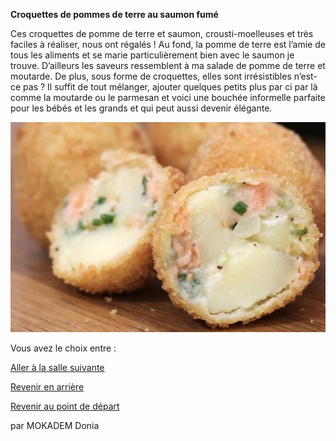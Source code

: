 
**Croquettes de pommes de terre au saumon fumé**

Ces croquettes de pomme de terre et saumon, crousti-moelleuses et très faciles à réaliser, nous ont régalés  !
Au fond, la pomme de terre est l’amie de tous les aliments et se marie particulièrement bien avec le saumon je trouve.  D’ailleurs les saveurs ressemblent à ma salade de pomme de terre et moutarde.
De plus, sous forme de croquettes, elles sont irrésistibles n’est-ce pas ? Il suffit de tout mélanger, ajouter quelques petits plus par ci par là comme la moutarde ou le parmesan et voici une bouchée informelle parfaite pour les bébés et les grands et qui peut aussi devenir élégante.


![alt text](/images/Plat5.JPG)



Vous avez le choix entre :


[Aller à la salle suivante](https://github.com/cfourcaud/TP2_GRP3_Labyrinthe/blob/main/Salle6.md)

[Revenir en arrière](https://github.com/cfourcaud/TP2_GRP3_Labyrinthe/blob/main/Salle4.md)



[Revenir au point de départ](https://github.com/cfourcaud/TP2_GRP3_Labyrinthe/blob/main/index.md "Revenir au point de départ")
 
 
 
 par MOKADEM Donia

